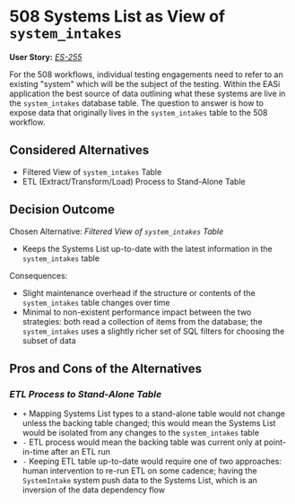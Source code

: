 # 508 Systems List as View of `system_intakes`

**User Story:** *[ES-255](https://jiraent.cms.gov/browse/ES-255)*

For the 508 workflows, individual testing engagements need to
refer to an existing "system" which will be the subject of the
testing. Within the EASi application the best source of data
outlining what these systems are live in the `system_intakes`
database table. The question to answer is how to expose data
that originally lives in the `system_intakes` table to the
508 workflow.

## Considered Alternatives

* Filtered View of `system_intakes` Table
* ETL (Extract/Transform/Load) Process to Stand-Alone Table

## Decision Outcome

Chosen Alternative: *Filtered View of `system_intakes` Table*

* Keeps the Systems List up-to-date with the latest
  information in the `system_intakes` table

Consequences:

* Slight maintenance overhead if the structure or contents
  of the `system_intakes` table changes over time
* Minimal to non-existent performance impact between the
  two strategies: both read a collection of items from the
  database; the `system_intakes` uses a slightly richer
  set of SQL filters for choosing the subset of data

## Pros and Cons of the Alternatives

### *ETL Process to Stand-Alone Table*

* `+` Mapping Systems List types to a stand-alone table would
  not change unless the backing table changed; this would mean
  the Systems List would be isolated from any changes to the
  `system_intakes` table
* `-` ETL process would mean the backing table was current
  only at point-in-time after an ETL run
* `-` Keeping ETL table up-to-date would require one of two
  approaches: human intervention to re-run ETL on some
  cadence; having the `SystemIntake` system push data to the
  Systems List, which is an inversion of the data dependency
  flow
